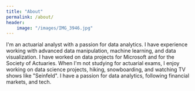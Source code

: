 ```yaml
---
title: "About"
permalink: /about/
header:
    image: "/images/IMG_3946.jpg"
---
```



I'm an actuarial analyst with a passion for data analytics. I have experience working with advanced data manipulation, machine learning, and data visualization. I have worked on data projects for Microsoft and for the Society of Actuaries. When I'm not studying for actuarial exams, I enjoy working on data science projects, hiking, snowboarding, and watching TV shows like "Seinfeld". I have a passion for data analytics, following financial markets, and tech. 